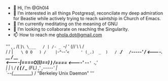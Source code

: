 - 👋 Hi, I’m @Gh0l4
- 👀 I’m interested in all things Postgresql, reconcilate my deep admiration for Beastie while actively trying to reach saintship in Church of Emacs.
- 🌱 I’m currently meditating on the meaning of GNU
- 💞️ I’m looking to collaborate on reaching the Singularity.
- 📫 How to reach me ghola.dot@gmail.com


'''
               ,        ,
              /(        )`
              \ \___   / |
              /- _  `-/  '
             (/\/ \ \   /\
             / /   | `    \
             O O   ) /    |
             `-^--'`<     '
            (_.)  _  )   /
             `.___/`    /
               `-----' /
  <----.     __ / __   \
  <----|====O)))==) \) /====
  <----'    `--' `.__,' \
               |        |
                \       /
           ______( (_  / \______
  (FL)   ,'  ,-----'   |        \
         `--{__________)        \/   "Berkeley Unix Daemon"
'''
